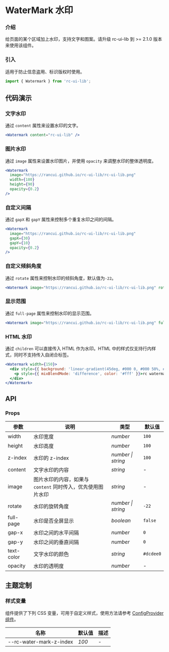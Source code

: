 # WaterMark 水印

### 介绍

给页面的某个区域加上水印，支持文字和图案。请升级 rc-ui-lib 到 >= 2.1.0 版本来使用该组件。

### 引入

适用于防止信息盗用、标识版权时使用。

```js
import { Watermark } from 'rc-ui-lib';
```

## 代码演示

### 文字水印

通过 `content` 属性来设置水印的文字。

```jsx
<Watermark content="rc-ui-lib" />
```

### 图片水印

通过 `image` 属性来设置水印图片，并使用 `opacity` 来调整水印的整体透明度。

```jsx
<Watermark
  image="https://rancui.github.io/rc-ui-lib/rc-ui-lib.png"
  width={180}
  height={90}
  opacity={0.2}
/>
```

### 自定义间隔

通过 `gapX` 和 `gapY` 属性来控制多个重复水印之间的间隔。

```jsx
<Watermark
  image="https://rancui.github.io/rc-ui-lib/rc-ui-lib.png"
  gapX={30}
  gapY={10}
  opacity={0.2}
/>
```

### 自定义倾斜角度

通过 `rotate` 属性来控制水印的倾斜角度，默认值为`-22`。

```jsx
<Watermark image="https://rancui.github.io/rc-ui-lib/rc-ui-lib.png" rotate="22" opacity={0.2} />
```

### 显示范围

通过 `full-page` 属性来控制水印的显示范围。

```jsx
<Watermark image="https://rancui.github.io/rc-ui-lib/rc-ui-lib.png" fullPage />
```

### HTML 水印

通过 `children` 可以直接传入 HTML 作为水印。HTML 中的样式仅支持行内样式，同时不支持传入自闭合标签。

```jsx
<Watermark width={150}>
  <div style={{ background: 'linear-gradient(45deg, #000 0, #000 50%, #fff 50%)' }}>
    <p style={{ mixBlendMode: 'difference', color: '#fff' }}>rc watermark</p>
  </div>
</Watermark>
```

## API

### Props

| 参数 | 说明 | 类型 | 默认值 |
| --- | --- | --- | --- |
| width | 水印宽度 | _number_ | `100` |
| height | 水印高度 | _number_ | `100` |
| z-index | 水印的 z-index | _number \| string_ | `100` |
| content | 文字水印的内容 | _string_ | - |
| image | 图片水印的内容，如果与 `content` 同时传入，优先使用图片水印 | _string_ | - |
| rotate | 水印的旋转角度 | _number \| string_ | `-22` |
| full-page | 水印是否全屏显示 | _boolean_ | `false` |
| gap-x | 水印之间的水平间隔 | _number_ | `0` |
| gap-y | 水印之间的垂直间隔 | _number_ | `0` |
| text-color | 文字水印的颜色 | _string_ | `#dcdee0` |
| opacity | 水印的透明度 | _number_ | - |

## 主题定制

### 样式变量

组件提供了下列 CSS 变量，可用于自定义样式，使用方法请参考 [ConfigProvider 组件](/components/config-provider)。

| 名称                    | 默认值 | 描述 |
| ----------------------- | ------ | ---- |
| --rc-water-mark-z-index | _100_  | -    |
